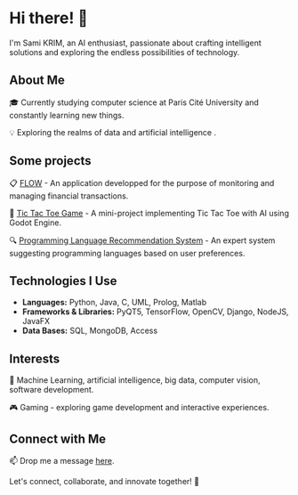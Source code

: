 # Hi there! 👋

I'm Sami KRIM, an AI enthusiast, passionate about crafting intelligent solutions and exploring the endless possibilities of technology.

## About Me

🎓 Currently studying computer science at Paris Cité University and constantly learning new things.

💡 Exploring the realms of data and artificial intelligence .


## Some projects
📋 [FLOW](https://github.com/Sami-Krim/FLOW) - An application developped for the purpose of monitoring and managing financial transactions.

🤖 [Tic Tac Toe Game](https://github.com/Sami-Krim/TicTacToe) - A mini-project implementing Tic Tac Toe with AI using Godot Engine.

🔍 [Programming Language Recommendation System](https://github.com/Sami-Krim/ProgLangExpertSystem) - An expert system suggesting programming languages based on user preferences.

## Technologies I Use

- **Languages:** Python, Java, C, UML, Prolog, Matlab
- **Frameworks & Libraries:** PyQT5, TensorFlow, OpenCV, Django, NodeJS, JavaFX
- **Data Bases:** SQL, MongoDB, Access

## Interests

🌟 Machine Learning, artificial intelligence, big data, computer vision, software development.

🎮 Gaming - exploring game development and interactive experiences.

## Connect with Me

📫 Drop me a message [here](sami.krim@etu.u-paris.fr).

Let's connect, collaborate, and innovate together! 🚀
